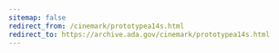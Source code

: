 ```yaml
---
sitemap: false
redirect_from: /cinemark/prototypea14s.html
redirect_to: https://archive.ada.gov/cinemark/prototypea14s.html
---
```

